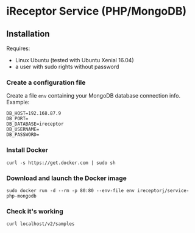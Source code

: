# iReceptor Service (PHP/MongoDB)

## Installation
Requires:
- Linux Ubuntu (tested with Ubuntu Xenial 16.04)
- a user with sudo rights without password
### Create a configuration file
Create a file `env` containing your MongoDB database connection info. Example:
```
DB_HOST=192.168.87.9
DB_PORT=
DB_DATABASE=ireceptor
DB_USERNAME=
DB_PASSWORD=
```

### Install Docker
```
curl -s https://get.docker.com | sudo sh
```

### Download and launch the Docker image 
```
sudo docker run -d --rm -p 80:80 --env-file env ireceptorj/service-php-mongodb
```

### Check it's working
```
curl localhost/v2/samples
```

